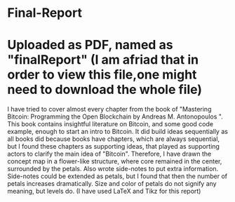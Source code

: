 # Final-Report
# Uploaded as PDF, named as "finalReport" (I am afriad that in order to view this file,one might need to download the whole file)

I have tried to cover almost every chapter from the book of "Mastering Bitcoin: Programming the Open Blockchain by Andreas M. Antonopoulos ". This book contains insightful literature on Bitcoin, and some good code example, enough to start an intro to Bitcoin. It did build ideas sequentially as all books did because books have chapters, which are always sequential, but I found these chapters as supporting ideas, that played as supporting actors to clarify the main idea of "Bitcoin". Therefore, I have drawn the concept map in a flower-like structure, where core remained in the center, surrounded by the petals. Also wrote side-notes to put extra information. Side-notes could be extended as petals, but I found that then the number of petals increases dramatically. Size and color of petals do not signify any meaning, but levels do.   (I have used LaTeX and Tikz for this report) 
